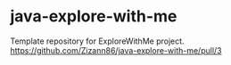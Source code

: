 # java-explore-with-me
Template repository for ExploreWithMe project.
https://github.com/Zizann86/java-explore-with-me/pull/3